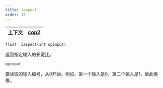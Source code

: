 ```yaml
---
title: iaspect
order: 13
---
```

| 上下文 | [cop2](../contexts/cop2.html) |
| --- | --- |

`float  iaspect(int opinput)`

返回指定输入的长宽比。

`opinput`

要读取的输入编号，从0开始。例如，第一个输入是0，第二个输入是1，依此类推。